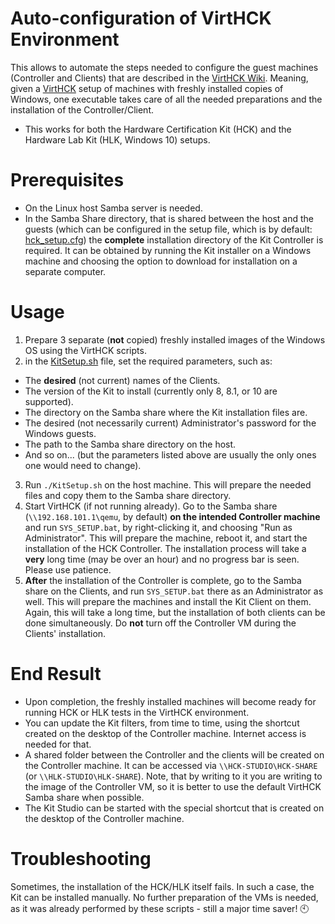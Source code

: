 Auto-configuration of VirtHCK Environment
===============
This allows to automate the steps needed to configure the guest machines
(Controller and Clients) that are described in the
[VirtHCK Wiki](https://github.com/daynix/VirtHCK/wiki#Checklist_for_a_new_studio_VM).
Meaning, given a [VirtHCK](https://github.com/daynix/VirtHCK) setup of machines
with freshly installed copies of Windows, one executable takes care of all the
needed preparations and the installation of the Controller/Client.

* This works for both the Hardware Certification Kit (HCK) and the Hardware Lab
Kit (HLK, Windows 10) setups.

Prerequisites
===============
* On the Linux host Samba server is needed.
* In the Samba Share directory, that is shared between the host and the guests
(which can be configured in the setup file, which is by default:
[hck_setup.cfg](https://github.com/daynix/VirtHCK/blob/master/hck_setup.cfg))
the **complete** installation directory of the Kit Controller is required. It
can be obtained by running the Kit installer on a Windows machine and choosing
the option to download for installation on a separate computer.

Usage
===============
1. Prepare 3 separate (**not** copied) freshly installed images of the Windows
OS using the VirtHCK scripts.
2. in the
[KitSetup.sh](https://github.com/daynix/VirtHCK/blob/master/guest_tools/KitAutosetup/KitSetup.sh)
file, set the required parameters, such as:
  * The **desired** (not current) names of the Clients.
  * The version of the Kit to install (currently only 8, 8.1, or 10 are supported).
  * The directory on the Samba share where the Kit installation files are.
  * The desired (not necessarily current) Administrator's password for the Windows guests.
  * The path to the Samba share directory on the host.
  * And so on... (but the parameters listed above are usually the only ones one would need to change).
3. Run `./KitSetup.sh` on the host machine. This will prepare the needed files
and copy them to the Samba share directory.
4. Start VirtHCK (if not running already). Go to the Samba share
(`\\192.168.101.1\qemu`, by default) **on the intended Controller machine** and
run `SYS_SETUP.bat`, by right-clicking it, and choosing "Run as Administrator".
This will prepare the machine, reboot it, and start the installation of the HCK
Controller. The installation process will take a **very** long time (may be
over an hour) and no progress bar is seen. Please use patience.
5. **After** the installation of the Controller is complete, go to the Samba
share on the Clients, and run `SYS_SETUP.bat` there as an Administrator as
well. This will prepare the machines and install the Kit Client on them. Again,
this will take a long time, but the installation of both clients can be done
simultaneously. Do **not** turn off the Controller VM during the Clients'
installation.

End Result
===============
* Upon completion, the freshly installed machines will become ready for running
HCK or HLK tests in the VirtHCK environment.
* You can update the Kit filters, from time to time, using the shortcut created
on the desktop of the Controller machine. Internet access is needed for that.
* A shared folder between the Controller and the clients will be created on the
Controller machine. It can be accessed via `\\HCK-STUDIO\HCK-SHARE` (or
`\\HLK-STUDIO\HLK-SHARE`). Note, that by writing to it you are writing to
the image of the Controller VM, so it is better to use the default VirtHCK
Samba share when possible.
* The Kit Studio can be started with the special shortcut that is created on the
desktop of the Controller machine.

Troubleshooting
===============
Sometimes, the installation of the HCK/HLK itself fails. In such a case, the
Kit can be installed manually. No further preparation of the VMs is needed, as
it was already performed by these scripts - still a major time saver! :clock10:
